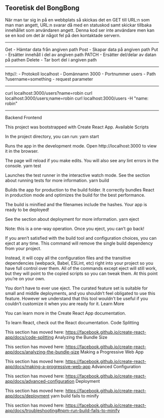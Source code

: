 Teoretisk del BongBong
----------

När man tar sig in på en webbplats så skickas det en GET till URL:n som man man angett, URL:n svarar då med en statuskod samt skickar tillbaka innehållet som användaren angett. Denna kod ser inte användare men kan se en kod om det är något fel på den kontaktade servern.

------

Get - Hämtar data från angiven path
Post - Skapar data på angiven path
Put - Ersätter innehåll i del av angiven path
PATCH - Ersätter del/delar av datan på pathen
Delete - Tar bort del i angiven path

-------

http//: - Protokoll
localhost - Domännamn
3000 - Portnummer
users - Path
?username=something - request parameter

----------

curl localhost:3000/users?name=robin
curl localhost:3000/users;name=robin
curl localhost:3000/users -H "name: robin"



------

Backend
Frontend

This project was bootstrapped with Create React App.
Available Scripts

In the project directory, you can run:
yarn start

Runs the app in the development mode.
Open http://localhost:3000 to view it in the browser.

The page will reload if you make edits.
You will also see any lint errors in the console.
yarn test

Launches the test runner in the interactive watch mode.
See the section about running tests for more information.
yarn build

Builds the app for production to the build folder.
It correctly bundles React in production mode and optimizes the build for the best performance.

The build is minified and the filenames include the hashes.
Your app is ready to be deployed!

See the section about deployment for more information.
yarn eject

Note: this is a one-way operation. Once you eject, you can’t go back!

If you aren’t satisfied with the build tool and configuration choices, you can eject at any time. This command will remove the single build dependency from your project.

Instead, it will copy all the configuration files and the transitive dependencies (webpack, Babel, ESLint, etc) right into your project so you have full control over them. All of the commands except eject will still work, but they will point to the copied scripts so you can tweak them. At this point you’re on your own.

You don’t have to ever use eject. The curated feature set is suitable for small and middle deployments, and you shouldn’t feel obligated to use this feature. However we understand that this tool wouldn’t be useful if you couldn’t customize it when you are ready for it.
Learn More

You can learn more in the Create React App documentation.

To learn React, check out the React documentation.
Code Splitting

This section has moved here: https://facebook.github.io/create-react-app/docs/code-splitting
Analyzing the Bundle Size

This section has moved here: https://facebook.github.io/create-react-app/docs/analyzing-the-bundle-size
Making a Progressive Web App

This section has moved here: https://facebook.github.io/create-react-app/docs/making-a-progressive-web-app
Advanced Configuration

This section has moved here: https://facebook.github.io/create-react-app/docs/advanced-configuration
Deployment

This section has moved here: https://facebook.github.io/create-react-app/docs/deployment
yarn build fails to minify

This section has moved here: https://facebook.github.io/create-react-app/docs/troubleshooting#npm-run-build-fails-to-minify
